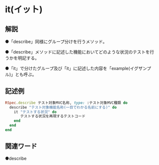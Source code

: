 # it(イット)  
## 解説  
●「describe」同様にグループ分けを行うメソッド。  

●「describe」メソッドに記述した機能においてどのような状況のテストを行うかを明記する。  

●「it」で分けたグループ及び「it」に記述した内容を「example(イグザンプル)」とも呼ぶ。  
## 記述例  
```ruby
RSpec.describe テスト対象MVC名称, type: :テスト対象MVC種類 do
  describe "テスト対象機能名称(一目でわかる名前にする)" do  
    it "テストする状況" do  
       テストする状況を再現するテストコード  
    end  
  end
end  
```
## 関連ワード  
●describe
